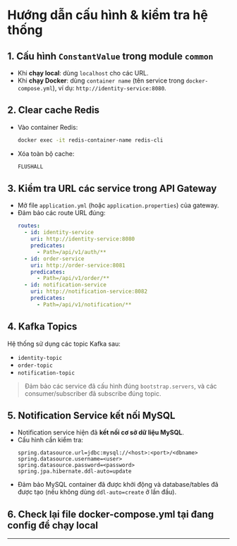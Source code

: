 # Hướng dẫn cấu hình & kiểm tra hệ thống

## 1. Cấu hình `ConstantValue` trong module `common`
- Khi **chạy local**: dùng `localhost` cho các URL.
- Khi **chạy Docker**: dùng `container name` (tên service trong `docker-compose.yml`), ví dụ: `http://identity-service:8080`.

## 2. Clear cache Redis
- Vào container Redis:
  ```bash
  docker exec -it redis-container-name redis-cli
  ```
- Xóa toàn bộ cache:
  ```bash
  FLUSHALL
  ```

## 3. Kiểm tra URL các service trong API Gateway
- Mở file `application.yml` (hoặc `application.properties`) của gateway.
- Đảm bảo các route URL đúng:
  ```yaml
  routes:
    - id: identity-service
      uri: http://identity-service:8080
      predicates:
        - Path=/api/v1/auth/**
    - id: order-service
      uri: http://order-service:8081
      predicates:
        - Path=/api/v1/order/**
    - id: notification-service
      uri: http://notification-service:8082
      predicates:
        - Path=/api/v1/notification/**
  ```

## 4. Kafka Topics
Hệ thống sử dụng các topic Kafka sau:
- `identity-topic`
- `order-topic`
- `notification-topic`

> Đảm bảo các service đã cấu hình đúng `bootstrap.servers`, và các consumer/subscriber đã subscribe đúng topic.

## 5. Notification Service kết nối MySQL
- Notification service hiện đã **kết nối cơ sở dữ liệu MySQL**.
- Cấu hình cần kiểm tra:
  ```properties
  spring.datasource.url=jdbc:mysql://<host>:<port>/<dbname>
  spring.datasource.username=<user>
  spring.datasource.password=<password>
  spring.jpa.hibernate.ddl-auto=update
  ```
- Đảm bảo MySQL container đã được khởi động và database/tables đã được tạo (nếu không dùng `ddl-auto=create` ở lần đầu).

## 6. Check lại file docker-compose.yml tại đang config để chạy local

---
